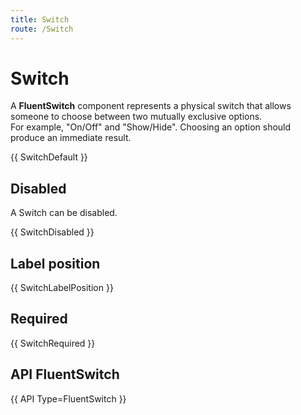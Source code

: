 ```yaml
---
title: Switch
route: /Switch
---
```


# Switch

A **FluentSwitch** component represents a physical switch that allows someone to choose between two mutually exclusive options.  
For example, "On/Off" and "Show/Hide". Choosing an option should produce an immediate result.

{{ SwitchDefault }}

## Disabled

A Switch can be disabled.

{{ SwitchDisabled }}

## Label position

{{ SwitchLabelPosition }}

## Required

{{ SwitchRequired }}

## API FluentSwitch

{{ API Type=FluentSwitch }}

